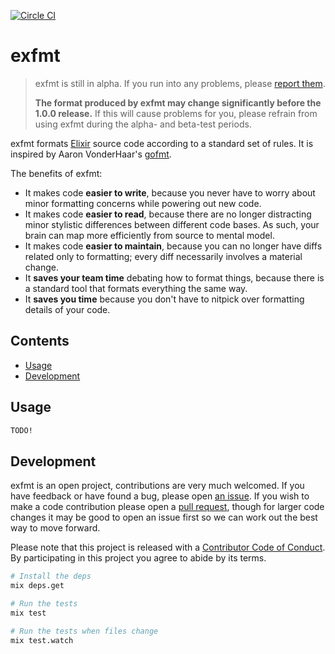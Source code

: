 [![Circle CI](https://circleci.com/gh/lpil/exfmt.svg?style=shield)](https://circleci.com/gh/lpil/exfmt)

# exfmt

> exfmt is still in alpha.  If you run into any problems, please
> [report them][issues].
>
> **The format produced by exfmt may change significantly before the 1.0.0
> release.**  If this will cause problems for you, please refrain from using
> exfmt during the alpha- and beta-test periods.

exfmt formats [Elixir][elixir] source code according to a standard set of
rules. It is inspired by Aaron VonderHaar's [gofmt][elm-format].

The benefits of exfmt:

 - It makes code **easier to write**, because you never have to worry about
   minor formatting concerns while powering out new code.
 - It makes code **easier to read**, because there are no longer distracting
   minor stylistic differences between different code bases. As such, your
   brain can map more efficiently from source to mental model.
 - It makes code **easier to maintain**, because you can no longer have diffs
   related only to formatting; every diff necessarily involves a material
   change.
 - It **saves your team time** debating how to format things, because there is
   a standard tool that formats everything the same way.
 - It **saves you time** because you don't have to nitpick over formatting
   details of your code.

[issues]: https://github.com/lpil/exfmt/issues
[prs]: https://github.com/lpil/exfmt/pulls
[elixir]: https://elixir-lang.org/
[elm-format]: https://github.com/avh4/elm-format

## Contents

- [Usage](#usage)
- [Development](#development)


## Usage

```sh
TODO!
```


## Development

exfmt is an open project, contributions are very much welcomed. If you have
feedback or have found a bug, please open [an issue][issues]. If you wish to
make a code contribution please open a [pull request][prs], though for larger
code changes it may be good to open an issue first so we can work out the best
way to move forward.

Please note that this project is released with a [Contributor Code of
Conduct](CODE_OF_CONDUCT.md). By participating in this project you agree to
abide by its terms.

```sh
# Install the deps
mix deps.get

# Run the tests
mix test

# Run the tests when files change
mix test.watch
```
